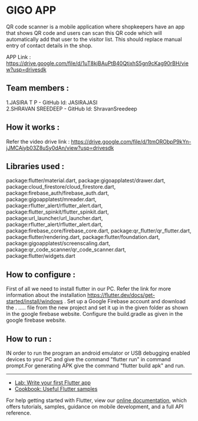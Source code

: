 # GIGO APP

QR code scanner is a mobile application where shopkeepers have an app that shows QR code and users can scan this QR code which will automatically add that user to the visitor list. This should replace manual entry of contact details in the shop.

APP Link : https://drive.google.com/file/d/1uT8kjBAuPtB40QtjxhS5gn9cKag90rBH/view?usp=drivesdk

## Team members : 
1.JASIRA T P  -  GitHub Id:  JASIRAJASI         
2.SHRAVAN SREEDEEP -  GitHub Id:  ShravanSreedeep

## How it works :
Refer the video drive link : https://drive.google.com/file/d/1tmORObpP9kYn-jJMCAiyb03Z8uSy0dAn/view?usp=drivesdk
 
 ## Libraries used :
 package:flutter/material.dart,
 package:gigoapplatest/drawer.dart,
 package:cloud_firestore/cloud_firestore.dart,
 package:firebase_auth/firebase_auth.dart,
 package:gigoapplatest/mreader.dart,
 package:rflutter_alert/rflutter_alert.dart,
 package:flutter_spinkit/flutter_spinkit.dart,
 package:url_launcher/url_launcher.dart,
 package:rflutter_alert/rflutter_alert.dart,
 package:firebase_core/firebase_core.dart,
 package:qr_flutter/qr_flutter.dart,
 package:flutter/rendering.dart,
 package:flutter/foundation.dart,
 package:gigoapplatest/screenscaling.dart,
 package:qr_code_scanner/qr_code_scanner.dart,
 package:flutter/widgets.dart
 
 ## How to configure :
 First of all we need to install flutter in our PC. Refer the link for more information about the installation https://flutter.dev/docs/get-started/install/windows .
 Set up a Google Firebase account and download the . .....  file from the new project and set it up in the given folder as shown in the google firebase website. Configure the 
 build.gradle as given in the google firebase website. 
 
 ## How to run :
 IN order to run the program an android emulator or USB debugging enabled devices to your PC and give the command "flutter run" in command prompt.For generating APK give the 
 command "flutter build apk" and run.
      



-----------------------------------------------------------------------------------------------------------------------------------------------------------
- [Lab: Write your first Flutter app](https://flutter.dev/docs/get-started/codelab)
- [Cookbook: Useful Flutter samples](https://flutter.dev/docs/cookbook)

For help getting started with Flutter, view our
[online documentation](https://flutter.dev/docs), which offers tutorials,
samples, guidance on mobile development, and a full API reference.
